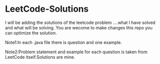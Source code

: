 # LeetCode-Solutions
I will be adding the solutions of the leetcode problem ....what I have solved and what will be solving. You are wecome to make changes this repo you can optimize the solution.

Note1:In each .java file there is question and one example.

Note2:Problem statement and example for each question is taken from LeetCode itself.Solutions are mine. 
